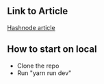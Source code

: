 ## Link to Article
[Hashnode article](https://davetech01.hashnode.dev/introducing-taskbase-for-the-aws-amplify-hackathon)

## How to start on local
- Clone the repo
- Run "yarn run dev"
